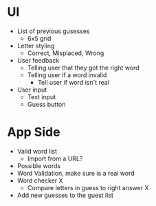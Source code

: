# UI

- List of previous gusesses
    - 6x5 grid
- Letter styling
    - Correct, Misplaced, Wrong
- User feedback
    - Telling user that they got the right word
    - Telling user if a word invalid
        - Tell user if word isn't real
- User input
    - Text input
    - Guess button


# App Side
- Valid word list
    - Import from a URL?
- Possible words
 - Word Validation, make sure is a real word
- Word checker X
    - Compare letters in guess to right answer X
- Add new guesses to the guest list 